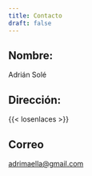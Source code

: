 ```yaml
---
title: Contacto
draft: false
---
```


## Nombre:

 Adrián Solé

## Dirección: 

{{< losenlaces >}}

## Correo 

adrimaella@gmail.com